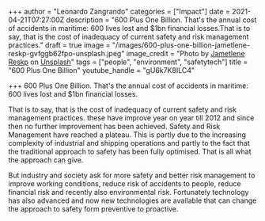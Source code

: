 +++
author = "Leonardo Zangrando"
categories = ["Impact"]
date = 2021-04-21T07:27:00Z
description = "600 Plus One Billion. That's the annual cost of accidents in maritime: 600 lives lost and $1bn financial losses.That is to say, that is the cost of inadequacy of current safety and risk management practices."
draft = true
image = "/images/600-plus-one-billion-jametlene-reskp-gvfggb62fpo-unsplash.jpeg"
image_credit = "Photo by [Jametlene Reskp](https://unsplash.com/@reskp?utm_source=unsplash&utm_medium=referral&utm_content=creditCopyText) on [Unsplash](https://unsplash.com/s/photos/safety?utm_source=unsplash&utm_medium=referral&utm_content=creditCopyText)"
tags = ["people", "environment", "safetytech"]
title = "600 Plus One Billion"
youtube_handle = "gU6k7K8ILC4"

+++
600 Plus One Billion. That's the annual cost of accidents in maritime: 600 lives lost and $1bn financial losses.

That is to say, that is the cost of inadequacy of current safety and risk management practices. these have improve year on year till 2012 and since then no further improvement has been achieved. Safety and Risk Management have reached a plateau. This is partly due to the increasing complexity of industrial and shipping operations and partly to the fact that the traditional approach to safety has been fully optimised. That is all what the approach can give.

But industry and society ask for more safety and better risk management to improve working conditions, reduce risk of accidents to people, reduce financial risk and recently also environmental risk. Fortunately technology has also advanced and now new technologies are available that can change the approach to safety form preventive to proactive.

